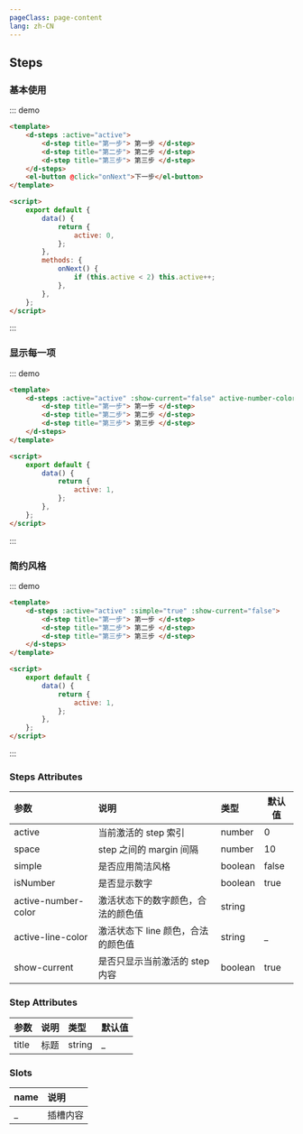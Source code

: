 ```yaml
---
pageClass: page-content
lang: zh-CN
---
```


## Steps

### 基本使用

::: demo

```html
<template>
	<d-steps :active="active">
		<d-step title="第一步"> 第一步 </d-step>
		<d-step title="第二步"> 第二步 </d-step>
		<d-step title="第三步"> 第三步 </d-step>
	</d-steps>
	<el-button @click="onNext">下一步</el-button>
</template>

<script>
	export default {
		data() {
			return {
				active: 0,
			};
		},
		methods: {
			onNext() {
				if (this.active < 2) this.active++;
			},
		},
	};
</script>
```

:::

### 显示每一项

::: demo

```html
<template>
	<d-steps :active="active" :show-current="false" active-number-color="blue">
		<d-step title="第一步"> 第一步 </d-step>
		<d-step title="第二步"> 第二步 </d-step>
		<d-step title="第三步"> 第三步 </d-step>
	</d-steps>
</template>

<script>
	export default {
		data() {
			return {
				active: 1,
			};
		},
	};
</script>
```

:::

### 简约风格

::: demo

```html
<template>
	<d-steps :active="active" :simple="true" :show-current="false">
		<d-step title="第一步"> 第一步 </d-step>
		<d-step title="第二步"> 第二步 </d-step>
		<d-step title="第三步"> 第三步 </d-step>
	</d-steps>
</template>

<script>
	export default {
		data() {
			return {
				active: 1,
			};
		},
	};
</script>
```

:::

### Steps Attributes

| 参数                | 说明                               | 类型    | 默认值 |
| :------------------ | :--------------------------------- | :------ | ------ |
| active              | 当前激活的 step 索引               | number  | 0      |
| space               | step 之间的 margin 间隔            | number  | 10     |
| simple              | 是否应用简洁风格                   | boolean | false  |
| isNumber            | 是否显示数字                       | boolean | true   |
| active-number-color | 激活状态下的数字颜色，合法的颜色值 | string  |
| active-line-color   | 激活状态下 line 颜色，合法的颜色值 | string  | \_     |
| show-current        | 是否只显示当前激活的 step 内容     | boolean | true   |

### Step Attributes

| 参数  | 说明 | 类型   | 默认值 |
| :---- | :--- | :----- | ------ |
| title | 标题 | string | \_     |

### Slots

| name | 说明     |
| :--- | :------- |
| \_   | 插槽内容 |
